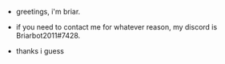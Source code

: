 - greetings, i'm briar.
- if you need to contact me for whatever reason, my discord is Briarbot2011#7428.

- thanks i guess
<!---
Briar/Briarbot2011 is a ✨ special ✨ repository because its `README.md` (this file) appears on your GitHub profile.
You can click the Preview link to take a look at your changes.
--->
